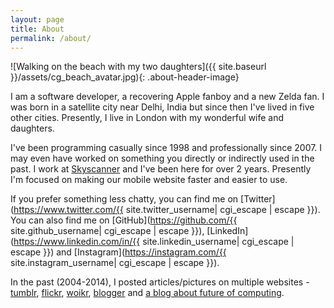 ```yaml
---
layout: page
title: About
permalink: /about/
---
```


![Walking on the beach with my two daughters]({{ site.baseurl }}/assets/cg_beach_avatar.jpg){: .about-header-image}

I am a software developer, a recovering Apple fanboy and a new Zelda fan. I was born in a satellite city near Delhi, India but since then I've lived in five other cities. Presently, I live in London with my wonderful wife and daughters.

I've been programming casually since 1998 and professionally since 2007. I may even have worked on something you directly or indirectly used in the past. I work at [Skyscanner](https://www.skyscanner.net) and I've been here for over 2 years. Presently I'm focused on making our mobile website faster and easier to use.

If you prefer something less chatty, you can find me on [Twitter](https://www.twitter.com/{{ site.twitter_username| cgi_escape | escape }}). You can also find me on [GitHub](https://github.com/{{ site.github_username| cgi_escape | escape }}), [LinkedIn](https://www.linkedin.com/in/{{ site.linkedin_username| cgi_escape | escape }}) and [Instagram](https://instagram.com/{{ site.instagram_username| cgi_escape | escape }}).

In the past (2004-2014), I posted articles/pictures on multiple websites - [tumblr](https://guptachirag.tumblr.com/), [flickr](https://www.flickr.com/photos/guptachirag/), [woikr](https://woikr.com/author/chirag/), [blogger](https://guptachirag.blogspot.com/) and [a blog about future of computing](https://futureofcomputing.blogspot.com/).

